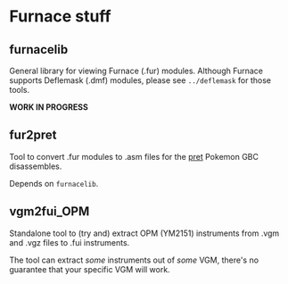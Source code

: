 # Furnace stuff

## furnacelib
General library for viewing Furnace (.fur) modules. Although Furnace supports Deflemask (.dmf) modules, please see `../deflemask` for those tools.

**WORK IN PROGRESS**

## fur2pret

Tool to convert .fur modules to .asm files for the [pret](https://github.com/pret) Pokemon GBC disassembles.

Depends on `furnacelib`.

## vgm2fui_OPM

Standalone tool to (try and) extract OPM (YM2151) instruments from .vgm and .vgz files to .fui instruments.

The tool can extract *some* instruments out of *some* VGM, there's no guarantee that your specific VGM will work.
